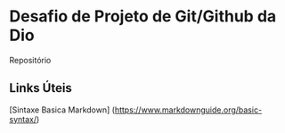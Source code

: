 # Desafio de Projeto de Git/Github da Dio
Repositório

## Links Úteis
[Sintaxe Basica Markdown] (https://www.markdownguide.org/basic-syntax/)


